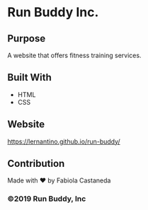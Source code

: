 # Run Buddy Inc.

## Purpose
A website that offers fitness training services.

## Built With
* HTML
* CSS

## Website 
https://lernantino.github.io/run-buddy/

## Contribution
Made with ❤️ by Fabiola Castaneda

### ©️2019 Run Buddy, Inc 

